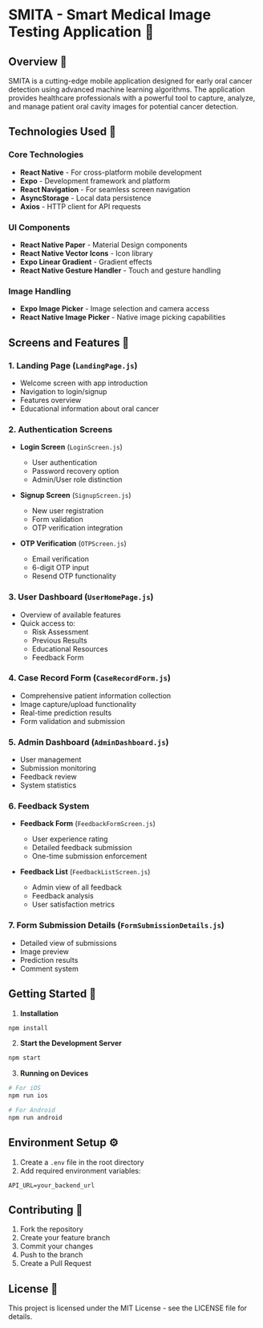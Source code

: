 # SMITA - Smart Medical Image Testing Application 🏥

## Overview 🌟

SMITA is a cutting-edge mobile application designed for early oral cancer detection using advanced machine learning algorithms. The application provides healthcare professionals with a powerful tool to capture, analyze, and manage patient oral cavity images for potential cancer detection.

## Technologies Used 🚀

### Core Technologies
- **React Native** - For cross-platform mobile development
- **Expo** - Development framework and platform
- **React Navigation** - For seamless screen navigation
- **AsyncStorage** - Local data persistence
- **Axios** - HTTP client for API requests

### UI Components
- **React Native Paper** - Material Design components
- **React Native Vector Icons** - Icon library
- **Expo Linear Gradient** - Gradient effects
- **React Native Gesture Handler** - Touch and gesture handling

### Image Handling
- **Expo Image Picker** - Image selection and camera access
- **React Native Image Picker** - Native image picking capabilities

## Screens and Features 📱

### 1. Landing Page (`LandingPage.js`)
- Welcome screen with app introduction
- Navigation to login/signup
- Features overview
- Educational information about oral cancer

### 2. Authentication Screens
- **Login Screen** (`LoginScreen.js`)
  - User authentication
  - Password recovery option
  - Admin/User role distinction
  
- **Signup Screen** (`SignupScreen.js`)
  - New user registration
  - Form validation
  - OTP verification integration

- **OTP Verification** (`OTPScreen.js`)
  - Email verification
  - 6-digit OTP input
  - Resend OTP functionality

### 3. User Dashboard (`UserHomePage.js`)
- Overview of available features
- Quick access to:
  - Risk Assessment
  - Previous Results
  - Educational Resources
  - Feedback Form

### 4. Case Record Form (`CaseRecordForm.js`)
- Comprehensive patient information collection
- Image capture/upload functionality
- Real-time prediction results
- Form validation and submission

### 5. Admin Dashboard (`AdminDashboard.js`)
- User management
- Submission monitoring
- Feedback review
- System statistics

### 6. Feedback System
- **Feedback Form** (`FeedbackFormScreen.js`)
  - User experience rating
  - Detailed feedback submission
  - One-time submission enforcement

- **Feedback List** (`FeedbackListScreen.js`)
  - Admin view of all feedback
  - Feedback analysis
  - User satisfaction metrics

### 7. Form Submission Details (`FormSubmissionDetails.js`)
- Detailed view of submissions
- Image preview
- Prediction results
- Comment system

## Getting Started 🚀

1. **Installation**
```bash
npm install
```

2. **Start the Development Server**
```bash
npm start
```

3. **Running on Devices**
```bash
# For iOS
npm run ios

# For Android
npm run android
```

## Environment Setup ⚙️

1. Create a `.env` file in the root directory
2. Add required environment variables:
```env
API_URL=your_backend_url
```

## Contributing 🤝

1. Fork the repository
2. Create your feature branch
3. Commit your changes
4. Push to the branch
5. Create a Pull Request

## License 📄

This project is licensed under the MIT License - see the LICENSE file for details.
